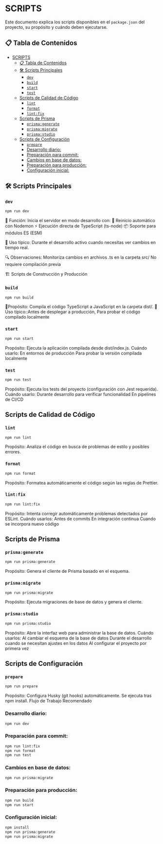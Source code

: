 # SCRIPTS

Este documento explica los scripts disponibles en el `package.json` del proyecto, su propósito y cuándo deben ejecutarse.

## 📋 Tabla de Contenidos
- [SCRIPTS](#scripts)
  - [📋 Tabla de Contenidos](#-tabla-de-contenidos)
  - [🛠 Scripts Principales](#-scripts-principales)
    - [`dev`](#dev)
    - [`build`](#build)
    - [`start`](#start)
    - [`test`](#test)
  - [Scripts de Calidad de Código](#scripts-de-calidad-de-código)
    - [`lint`](#lint)
    - [`format`](#format)
    - [`lint:fix`](#lintfix)
  - [Scripts de Prisma](#scripts-de-prisma)
    - [`prisma:generate`](#prismagenerate)
    - [`prisma:migrate`](#prismamigrate)
    - [`prisma:studio`](#prismastudio)
  - [Scripts de Configuración](#scripts-de-configuración)
    - [`prepare`](#prepare)
    - [Desarrollo diario:](#desarrollo-diario)
    - [Preparación para commit:](#preparación-para-commit)
    - [Cambios en base de datos:](#cambios-en-base-de-datos)
    - [Preparación para producción:](#preparación-para-producción)
    - [Configuración inicial:](#configuración-inicial)

## 🛠 Scripts Principales

### `dev`
```bash
npm run dev
```
📌 Función:
Inicia el servidor en modo desarrollo con:
  🔄 Reinicio automático con Nodemon
  ⚡ Ejecución directa de TypeScript (ts-node)
  📦 Soporte para módulos ES (ESM)

🚀 Uso típico:
Durante el desarrollo activo cuando necesitas ver cambios en tiempo real.

🔍 Observaciones:
Monitoriza cambios en archivos .ts en la carpeta src/
No requiere compilación previa

🏗 Scripts de Construcción y Producción
### `build`
```bash
npm run build
```
📌Propósito: Compila el código TypeScript a JavaScript en la carpeta dist/.
🚀 Uso típico::Antes de desplegar a producción, Para probar el código compilado localmente

### `start`
```bash
npm run start
```
Propósito: Ejecuta la aplicación compilada desde dist/index.js.
Cuándo usarlo:
En entornos de producción
Para probar la versión compilada localmente

### `test`
```bash
npm run test
```
Propósito: Ejecuta los tests del proyecto (configuración con Jest requerida).
Cuándo usarlo:
Durante desarrollo para verificar funcionalidad
En pipelines de CI/CD

## Scripts de Calidad de Código
### `lint`
```bash
npm run lint
```
Propósito: Analiza el código en busca de problemas de estilo y posibles errores.

### `format`
```bash
npm run format
```
Propósito: Formatea automáticamente el código según las reglas de Prettier.

### `lint:fix`
```bash
npm run lint:fix
```
Propósito: Intenta corregir automáticamente problemas detectados por ESLint.
Cuándo usarlos:
Antes de commits
En integración continua
Cuando se incorpora nuevo código

## Scripts de Prisma
### `prisma:generate`
```bash
npm run prisma:generate
```
Propósito: Genera el cliente de Prisma basado en el esquema.

### `prisma:migrate`
```bash
npm run prisma:migrate
```
Propósito: Ejecuta migraciones de base de datos y genera el cliente.

### `prisma:studio`
```bash
npm run prisma:studio
```
Propósito: Abre la interfaz web para administrar la base de datos.
Cuándo usarlos:
Al cambiar el esquema de la base de datos
Durante el desarrollo cuando se necesitan ajustes en los datos
Al configurar el proyecto por primera vez

## Scripts de Configuración

### `prepare`
```bash
npm run prepare
```
Propósito: Configura Husky (git hooks) automáticamente. Se ejecuta tras npm install.
Flujo de Trabajo Recomendado

### Desarrollo diario:

```bash
npm run dev
```
### Preparación para commit:

```bash
npm run lint:fix
npm run format
npm run test
```
### Cambios en base de datos:

```bash
npm run prisma:migrate
```
### Preparación para producción:

```bash
npm run build
npm run start
```
### Configuración inicial:

```bash
npm install
npm run prisma:generate
npm run prisma:migrate
```
